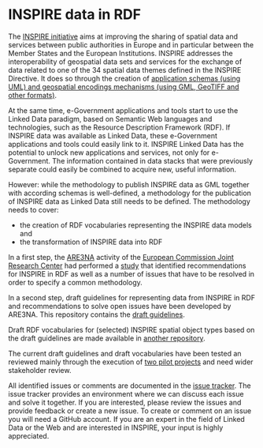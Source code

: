 # INSPIRE data in RDF

The [INSPIRE initiative](http://inspire.ec.europa.eu/) aims at improving the sharing of spatial data and services between public authorities in Europe and in particular between the Member States and the European Institutions. INSPIRE addresses the interoperability of geospatial data sets and services for the exchange of data related to one of the 34 spatial data themes defined in the INSPIRE Directive. It does so through the creation of [application schemas (using UML) and geospatial encodings mechanisms (using GML, GeoTIFF and other formats)](http://inspire.ec.europa.eu/data-specifications).

At the same time, e-Government applications and tools start to use the Linked Data paradigm, based on Semantic Web languages and technologies, such as the Resource Description Framework (RDF). If INSPIRE data was available as Linked Data, these e-Government applications and tools could easily link to it. INSPIRE Linked Data has the potential to unlock new applications and services, not only for e-Government. The information contained in data stacks that were previously separate could easily be combined to acquire new, useful information.

However: while the methodology to publish INSPIRE data as GML together with according schemas is well-defined, a methodology for the publication of INSPIRE data as Linked Data still needs to be defined. The methodology needs to cover:
* the creation of RDF vocabularies representing the INSPIRE data models and 
* the transformation of INSPIRE data into RDF

In a first step, the [ARE3NA](https://joinup.ec.europa.eu/community/are3na) activity of the [European Commission Joint Research Center](https://ec.europa.eu/jrc/) had performed a [study](https://ies-svn.jrc.ec.europa.eu/projects/rdf-pids/wiki/ARE3NA_RDF_+_PIDs_study) that identified recommendations for INSPIRE in RDF as well as a number of issues that have to be resolved in order to specify a common methodology. 

In a second step, draft guidelines for representing data from INSPIRE in RDF and recommendations to solve open issues have been developed by ARE3NA. This repository contains the [draft guidelines](http://inspire-eu-rdf.github.io/inspire-rdf-guidelines/).

Draft RDF vocabularies for (selected) INSPIRE spatial object types based on the draft guidelines are made available in [another repository](https://github.com/inspire-eu-rdf/inspire-rdf-vocabularies).

The current draft guidelines and draft vocabularies have been tested an reviewed mainly through the execution of [two pilot projects](http://inspire.ec.europa.eu/news/linking-inspire-data-draft-guidelines-and-pilots) and need wider stakeholder review. 

All identified issues or comments are documented in the [issue tracker](https://github.com/inspire-eu-rdf/inspire-rdf-guidelines/issues). The issue tracker provides an environment where we can discuss each issue and solve it together. If you are interested, please review the issues and provide feedback or create a new issue. To create or comment on an issue you will need a GitHub account. If you are an expert in the field of Linked Data or the Web and are interested in INSPIRE, your input is highly appreciated. 
